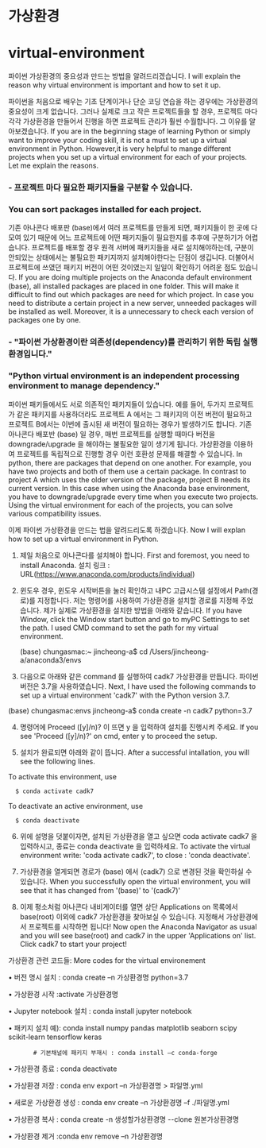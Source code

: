 # 가상환경 
# virtual-environment

파이썬 가상환경의 중요성과 만드는 방법을 알려드리겠습니다.
I will explain the reason why virtual environment is important and how to set it up. 




파이썬을 처음으로 배우는 기초 단계이거나 단순 코딩 연습을 하는 경우에는 가상환경의 중요성이 크게 없습니다. 그러나 실제로 크고 작은 프로젝트들을 할 경우, 프로젝트 마다 각각 가상환경을 만들어서 진행을 하면 프로젝트 관리가 훨씬 수월합니다. 그 이유를 알아보겠습니다.
If you are in the beginning stage of learning Python or simply want to improve your coding skill, it is not a must to set up a virtual environment in Python. However,it is very helpful to mange different projects when you set up a virtual environment for each of your projects. Let me explain the reasons.



### - 프로젝트 마다 필요한 패키지들을 구분할 수 있습니다. 
###   You can sort packages installed for each project. 

 기존 아나콘다 배포판 (base)에서 여러 프로젝트를 만들게 되면, 패키지들이 한 곳에 다 모여 있기 때문에 어느 프로젝트에 어떤 패키지들이 필요한지를 추후에 구분하기가 어렵습니다. 
 프로젝트를 배포할 경우 원격 서버에 패키지들을 새로 설치해야하는데, 구분이 안되있는 상태에서는 불필요한 패키지까지 설치해야한다는 단점이 생깁니다. 
 더불어서 프로젝트에 쓰였던 패키지 버전이 어떤 것이였는지 일일이 확인하기 어려운 점도 있습니다.
If you are doing multiple projects on the Anaconda default environment (base), all installed packages are placed in one folder. This will make it difficult to find out which packages are need for which project. In case you need to distribute a certain project in a new server, unneeded packages will be installed as well. Moreover, it is a unnecessary to check each version of packages one by one. 
 
 
 
 
### - "파이썬 가상환경이란 의존성(dependency)를 관리하기 위한 독립 실행환경입니다." 
###   "Python virtual environment is an independent processing environment to manage dependency." 

 파이썬 패키들에서도 서로 의존적인 패키지들이 있습니다. 
 예를 들어, 두가지 프로젝트가 같은 패키지를 사용하더라도 프로젝트 A 에서는 그 패키지의 이전 버전이 필요하고 프로젝트 B에서는 이번에 출시된 새 버전이 필요하는 경우가 발생하기도 합니다.
 기존 아나콘다 배포반 (base) 일 경우, 매번 프로젝트를 실행할 때마다 버전을 downgrade/upgrade 을 해야하는 불필요한 일이 생기게 됩니다. 
 가상환경을 이용하여 프로젝트를 독립적으로 진행할 경우 이런 호환성 문제를 해결할 수 있습니다.
 In python, there are packages that depend on one another. For example, you have two projects and both of them use a certain package. In contrast to project A which uses the older version of the package, project B needs its current version. In this case when using the Anaconda base environment, you have to downgrade/upgrade every time when you execute two projects. Using the virtual environment for each of the projects, you can solve various compatibility issues. 
 
	
	
	
	
	
	
	
 
이제 파이썬 가상환경을 만드는 법을 알려드리도록 하겠습니다.
Now I will explan how to set up a virtual environment in Python. 




1. 제일 처음으로 아나콘다를 설치해야 합니다.
   First and foremost, you need to install Anaconda.
   설치 링크 : URL(https://www.anaconda.com/products/individual) 
  
		
		
		
2. 윈도우 경우, 윈도우 시작버튼을 눌러 확인하고 내PC 고급시스템 설정에서 Path(경로)를 지정합니다. 저는 명령어를 사용하여 가상환경을 설치할 경로를 지정해 주었습니다. 
   제가 실제로 가상환경을 설치한 방법을 아래와 같습니다. 
   If you have Window, click the Window start button and go to myPC Settings to set the path. I used CMD command to set the path for my virtual
   environment. 
 
 
   (base) chungasmac:~ jincheong-a$ cd /Users/jincheong-a/anaconda3/envs
   
			
			
			
   
3.  다음으로 아래와 같은 command 를 실행하여 cadk7 가상환경을 만듭니다. 파이썬 버전은 3.7을 사용하였습니다.
    Next, I have used the following commands to set up a virtual environment 'cadk7' with the Python version 3.7.

   (base) chungasmac:envs jincheong-a$ conda create -n cadk7 python=3.7
   
			
			
			
4.  명령어에 Proceed ([y]/n)? 이 뜨면 y 을 입력하여 설치를 진행시켜 주세요.
    If you see 'Proceed ([y]/n)?' on cmd, enter y to proceed the setup.
    
    
				
				
5.  설치가 완료되면 아래와 같이 뜹니다.
    After a successful intallation, you will see the following lines. 

  To activate this environment, use  
 
      $ conda activate cadk7
 
  To deactivate an active environment, use
 
      $ conda deactivate

    
				
				
				
6. 위에 설명을 덧붙이자면, 설치된 가상환경을 열고 싶으면 coda activate cadk7 을 입력하시고, 종료는 conda deactivate 을 입력하세요.
   To activate the virtual environment write: 'coda activate cadk7', to close :  'conda deactivate'.




7. 가상환경을 열게되면 경로가 (base) 에서 (cadk7) 으로 변경된 것을 확인하실 수 있습니다. 
   When you successfully open the virtual environment, you will see that it has changed from '(base)' to '(cadk7)'




8. 이제 평소처럼 아나콘다 내비게이터를 열면 상단 Applications on 목록에서 base(root) 이외에 cadk7 가상환경을 찾아보실 수 있습니다. 지정해서 가상환경에서 프로젝트를 시작하면 됩니다!
   Now open the Anaconda Navigator as usual and you will see base(root) and cadk7 in the upper 'Applications on' list. Click cadk7 to start your project!





가상환경 관련 코드들:
More codes for the virtual environement

• 버전 명시 설치 : conda create –n 가상환경명 python=3.7

• 가상환경 시작 :activate 가상환경명

• Jupyter notebook 설치 : conda install jupyter notebook

• 패키지 설치 예): conda install numpy pandas matplotlib seaborn scipy scikit-learn tensorflow keras

           # 기본채널에 패키지 부재시 : conda install –c conda-forge
	   
• 가상환경 종료 : conda deactivate

• 가상환경 저장 : conda env export –n 가상환경명 > 파일명.yml

• 새로운 가상환경 생성 : conda env create –n 가상환경명 –f ./파일명.yml

• 가상환경 복사 : conda create -n 생성할가상환경명 --clone 원본가상환경명

• 가상환경 제거 :conda env remove –n 가상환경명

